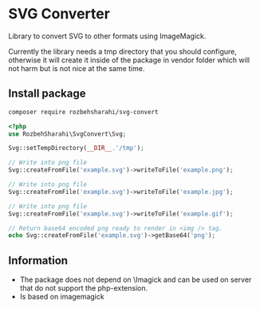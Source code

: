 # SVG Converter
Library to convert SVG to other formats using ImageMagick.

Currently the library needs a tmp directory that you should configure, otherwise it will create it inside of the package in vendor folder which will not harm but is not nice at the same time.

## Install package

```bash
composer require rozbehsharahi/svg-convert
```

```php
<?php
use RozbehSharahi\SvgConvert\Svg;

Svg::setTempDirectory(__DIR__.'/tmp');

// Write into png file
Svg::createFromFile('example.svg')->writeToFile('example.png');

// Write into png file
Svg::createFromFile('example.svg')->writeToFile('example.jpg');

// Write into png file
Svg::createFromFile('example.svg')->writeToFile('example.gif');

// Return base64 encoded png ready to render in <img /> tag.
echo Svg::createFromFile('example.svg')->getBase64('png');
```

## Information

- The package does not depend on \Imagick and can be used on server that do not support the php-extension.
- Is based on imagemagick
